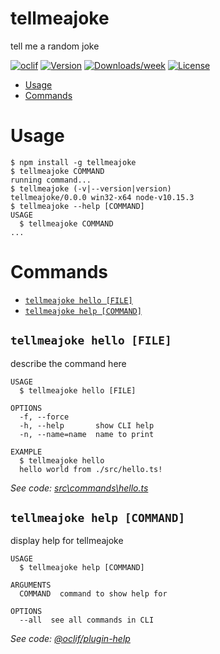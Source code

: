 tellmeajoke
===========

tell me a random joke

[![oclif](https://img.shields.io/badge/cli-oclif-brightgreen.svg)](https://oclif.io)
[![Version](https://img.shields.io/npm/v/tellmeajoke.svg)](https://npmjs.org/package/tellmeajoke)
[![Downloads/week](https://img.shields.io/npm/dw/tellmeajoke.svg)](https://npmjs.org/package/tellmeajoke)
[![License](https://img.shields.io/npm/l/tellmeajoke.svg)](https://github.com/zinad-task-command/tellmeajoke/blob/master/package.json)

<!-- toc -->
* [Usage](#usage)
* [Commands](#commands)
<!-- tocstop -->
# Usage
<!-- usage -->
```sh-session
$ npm install -g tellmeajoke
$ tellmeajoke COMMAND
running command...
$ tellmeajoke (-v|--version|version)
tellmeajoke/0.0.0 win32-x64 node-v10.15.3
$ tellmeajoke --help [COMMAND]
USAGE
  $ tellmeajoke COMMAND
...
```
<!-- usagestop -->
# Commands
<!-- commands -->
* [`tellmeajoke hello [FILE]`](#tellmeajoke-hello-file)
* [`tellmeajoke help [COMMAND]`](#tellmeajoke-help-command)

## `tellmeajoke hello [FILE]`

describe the command here

```
USAGE
  $ tellmeajoke hello [FILE]

OPTIONS
  -f, --force
  -h, --help       show CLI help
  -n, --name=name  name to print

EXAMPLE
  $ tellmeajoke hello
  hello world from ./src/hello.ts!
```

_See code: [src\commands\hello.ts](https://github.com/zinad-task-command/tellmeajoke/blob/v0.0.0/src\commands\hello.ts)_

## `tellmeajoke help [COMMAND]`

display help for tellmeajoke

```
USAGE
  $ tellmeajoke help [COMMAND]

ARGUMENTS
  COMMAND  command to show help for

OPTIONS
  --all  see all commands in CLI
```

_See code: [@oclif/plugin-help](https://github.com/oclif/plugin-help/blob/v2.2.3/src\commands\help.ts)_
<!-- commandsstop -->
